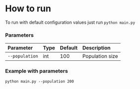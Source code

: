 # How to run

To run with default configuration values just run `python main.py`

### Parameters
| Parameter      | Type | Default | Description     |
|:---------------|:-----|:--------|:----------------|
| `--population` | int  | 100     | Population size |

### Example with parameters

`python main.py --population 200`
